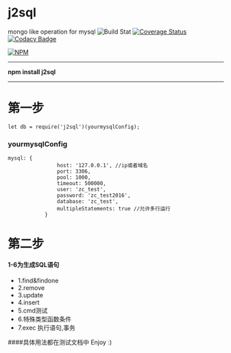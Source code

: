 # j2sql
mongo like  operation for mysql
![Build Stat](https://api.travis-ci.org/kongnet/j2sql.svg?branch=master)
[![Coverage Status](https://coveralls.io/repos/github/kongnet/j2sql/badge.svg?branch=master)](https://coveralls.io/github/kongnet/j2sql?branch=master)
[![Codacy Badge](https://api.codacy.com/project/badge/Grade/cdb51281906a41cd98273a8622588776)](https://www.codacy.com/app/9601698/j2sql?utm_source=github.com&amp;utm_medium=referral&amp;utm_content=kongnet/j2sql&amp;utm_campaign=Badge_Grade)

[![NPM](https://nodei.co/npm/j2sql.png?downloads=true&stars=true)](https://nodei.co/npm/j2sql/)

---

**npm install j2sql**

---

# 第一步

```
let db = require('j2sql')(yourmysqlConfig);
```

### yourmysqlConfig

```
mysql: {
				host: '127.0.0.1', //ip或者域名
				port: 3306,
				pool: 1000,
				timeout: 500000,
				user: 'zc_test',
				password: 'zc_test2016',
				database: 'zc_test',
				multipleStatements: true //允许多行运行
			}
```

# 第二步
#### 1-6为生成SQL语句
* 1.find&findone
* 2.remove
* 3.update
* 4.insert
* 5.cmd测试
* 6.特殊类型函数条件
* 7.exec 执行语句,事务

####具体用法都在测试文档中 
Enjoy :)


